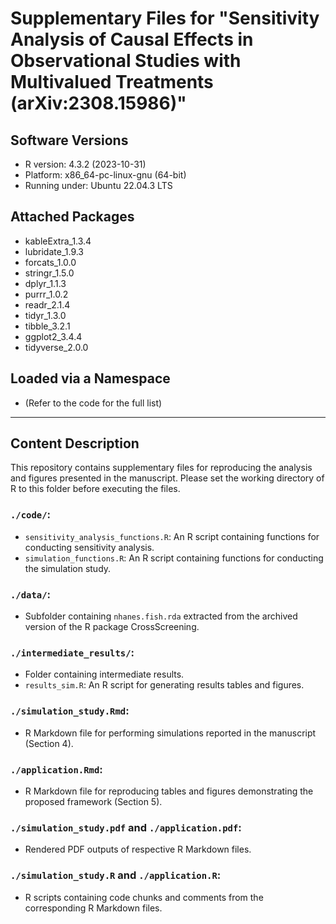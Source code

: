 # Supplementary Files for "Sensitivity Analysis of Causal Effects in Observational Studies with Multivalued Treatments (arXiv:2308.15986)"


## Software Versions
- R version: 4.3.2 (2023-10-31)
- Platform: x86_64-pc-linux-gnu (64-bit)
- Running under: Ubuntu 22.04.3 LTS

## Attached Packages
- kableExtra_1.3.4
- lubridate_1.9.3
- forcats_1.0.0
- stringr_1.5.0
- dplyr_1.1.3
- purrr_1.0.2
- readr_2.1.4
- tidyr_1.3.0
- tibble_3.2.1
- ggplot2_3.4.4
- tidyverse_2.0.0

## Loaded via a Namespace
- (Refer to the code for the full list)

---

## Content Description

This repository contains supplementary files for reproducing the analysis and figures presented in the manuscript. Please set the working directory of R to this folder before executing the files.

### `./code/`:
- `sensitivity_analysis_functions.R`: An R script containing functions for conducting sensitivity analysis.
- `simulation_functions.R`: An R script containing functions for conducting the simulation study.

### `./data/`:
- Subfolder containing `nhanes.fish.rda` extracted from the archived version of the R package CrossScreening.

### `./intermediate_results/`:
- Folder containing intermediate results.
- `results_sim.R`: An R script for generating results tables and figures.

### `./simulation_study.Rmd`:
- R Markdown file for performing simulations reported in the manuscript (Section 4).

### `./application.Rmd`:
- R Markdown file for reproducing tables and figures demonstrating the proposed framework (Section 5).

### `./simulation_study.pdf` and `./application.pdf`:
- Rendered PDF outputs of respective R Markdown files.

### `./simulation_study.R` and `./application.R`:
- R scripts containing code chunks and comments from the corresponding R Markdown files.

